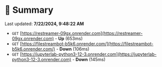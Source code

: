 # 📖 Summary
Last updated: **7/22/2024, 9:48:22 AM**

- `GET` [https://restreamer-09gx.onrender.com](https://restreamer-09gx.onrender.com) - **Up** (653ms)
- `GET` [https://filestreambot-b5k6.onrender.com/](https://filestreambot-b5k6.onrender.com/) - **Down** (106ms)
- `GET` [https://jupyterlab-python3-12-3.onrender.com](https://jupyterlab-python3-12-3.onrender.com) - **Down** (145ms)

